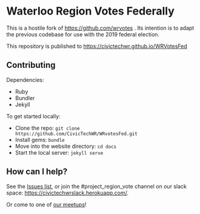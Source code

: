 # Waterloo Region Votes Federally

This is a hostile fork of https://github.com/wrvotes . Its intention
is to adapt the previous codebase for use with the 2019 federal
election. 

This repository is published to
https://civictechwr.github.io/WRVotesFed

## Contributing

Dependencies:
- Ruby
- Bundler
- Jekyll

To get started locally:
- Clone the repo: `git clone https://github.com/CivicTechWR/WRvotesFed.git`
- Install gems: `bundle`
- Move into the website directory: `cd docs`
- Start the local server: `jekyll serve`


## How can I help?
See the 
[Issues list](https://github.com/CivicTechWR/WRvotesFed/issues), or join the #project_region_vote channel on our slack space: https://civictechwrslack.herokuapp.com/.

Or come to one of [our meetups](https://www.meetup.com/CivicTechWR/)!
